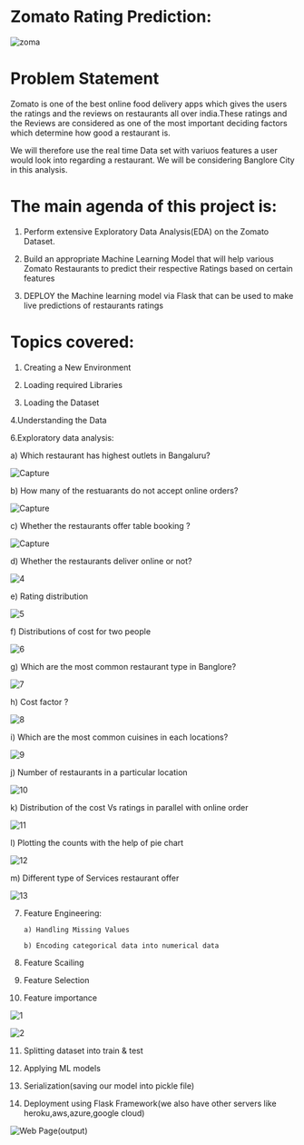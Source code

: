 # Zomato Rating Prediction:
![zoma](https://user-images.githubusercontent.com/66827498/116952742-0350a780-aca9-11eb-95cd-34ae03998ae0.jpg)

# Problem Statement

Zomato is one of the best online food delivery apps which gives the users the ratings and the reviews on restaurants all over india.These ratings and the Reviews are considered as one of the most important deciding factors which determine how good a restaurant is.

We will therefore use the real time Data set with variuos features a user would look into regarding a restaurant. We will be considering Banglore City in this analysis.


# The main agenda of this project is:

1. Perform extensive Exploratory Data Analysis(EDA) on the Zomato Dataset.

2. Build an appropriate Machine Learning Model that will help various Zomato Restaurants to predict their respective Ratings based on certain features

3. DEPLOY the Machine learning model via Flask that can be used to make live predictions of restaurants ratings


# Topics covered:


 1. Creating a New Environment

  
 2. Loading required Libraries


 3. Loading the Dataset 


 4.Understanding the Data


6.Exploratory data analysis:


   a) Which restaurant has highest outlets in Bangaluru?
   
   ![Capture](https://user-images.githubusercontent.com/66827498/116952938-9c7fbe00-aca9-11eb-8a25-f8bf756cfe24.PNG)


   b) How many of the restuarants do not accept online orders?
   
   ![Capture](https://user-images.githubusercontent.com/66827498/116953078-f54f5680-aca9-11eb-9aea-a20c01e39fe0.PNG)


   c) Whether the restaurants offer table booking ?
   
   ![Capture](https://user-images.githubusercontent.com/66827498/116953129-187a0600-acaa-11eb-8fce-03e6310f0a1a.PNG)


   d) Whether the restaurants deliver online or not?

   ![4](https://user-images.githubusercontent.com/66827498/116953491-0187e380-acab-11eb-9d43-b8f285b6d88b.PNG)


   e) Rating distribution
   
   ![5](https://user-images.githubusercontent.com/66827498/116953541-2e3bfb00-acab-11eb-8666-bd5febb53bc1.PNG)


   f) Distributions of cost for two people

   ![6](https://user-images.githubusercontent.com/66827498/116953588-4875d900-acab-11eb-92df-fa4dc8e89488.PNG)


   g) Which are the most common restaurant type in Banglore?
   
   ![7](https://user-images.githubusercontent.com/66827498/116953637-65121100-acab-11eb-82cd-151aee944824.PNG)

 
   h) Cost factor ?
   
   ![8](https://user-images.githubusercontent.com/66827498/116953678-7e1ac200-acab-11eb-899d-abbb1d040bf9.PNG)

  
   i) Which are the most common cuisines in each locations?
   
   ![9](https://user-images.githubusercontent.com/66827498/116953743-a60a2580-acab-11eb-89c5-5a73800895e4.PNG)

 
   j) Number of restaurants in a particular location
   
   ![10](https://user-images.githubusercontent.com/66827498/116953790-c934d500-acab-11eb-8c37-78c3b168c8a3.PNG)

 
   k) Distribution of the cost Vs ratings in parallel with online order
   
   ![11](https://user-images.githubusercontent.com/66827498/116953826-dea9ff00-acab-11eb-8b0c-97cb07ed10f4.PNG)

 
   l) Plotting the counts with the help of pie chart
   
   ![12](https://user-images.githubusercontent.com/66827498/116953864-f41f2900-acab-11eb-889a-92e2ccb4c51f.PNG)

 
   m) Different type of Services restaurant offer

   ![13](https://user-images.githubusercontent.com/66827498/116953896-0bf6ad00-acac-11eb-9a40-bee00e691702.PNG)


 
7. Feature Engineering:
 
       a) Handling Missing Values
      
       b) Encoding categorical data into numerical data


8. Feature Scailing


9. Feature Selection 


10. Feature importance 

![1](https://user-images.githubusercontent.com/66827498/116953986-51b37580-acac-11eb-84e0-52ddb46198c1.PNG)

![2](https://user-images.githubusercontent.com/66827498/116954013-642daf00-acac-11eb-8bfd-7c625b4f3275.PNG)


11. Splitting dataset into train & test 


12. Applying ML models


13. Serialization(saving our model into pickle file)


14. Deployment using Flask Framework(we also have other servers like heroku,aws,azure,google cloud)

![Web Page(output)](https://user-images.githubusercontent.com/66827498/116952795-2bd8a180-aca9-11eb-8b7d-2ebfa7d3e619.PNG)

